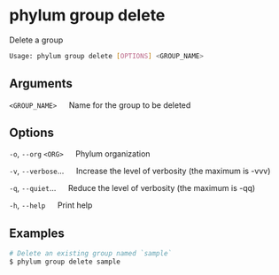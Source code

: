 # phylum group delete

Delete a group

```sh
Usage: phylum group delete [OPTIONS] <GROUP_NAME>
```

## Arguments

`<GROUP_NAME>`
&emsp; Name for the group to be deleted

## Options

`-o`, `--org` `<ORG>`
&emsp; Phylum organization

`-v`, `--verbose`...
&emsp; Increase the level of verbosity (the maximum is -vvv)

`-q`, `--quiet`...
&emsp; Reduce the level of verbosity (the maximum is -qq)

`-h`, `--help`
&emsp; Print help

## Examples

```sh
# Delete an existing group named `sample`
$ phylum group delete sample
```

